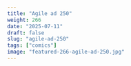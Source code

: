 ```yaml
---
title: "Agile ad 250"
weight: 266
date: "2025-07-11"
draft: false
slug: "agile-ad-250"
tags: ["comics"]
image: "featured-266-agile-ad-250.jpg"
---
```

